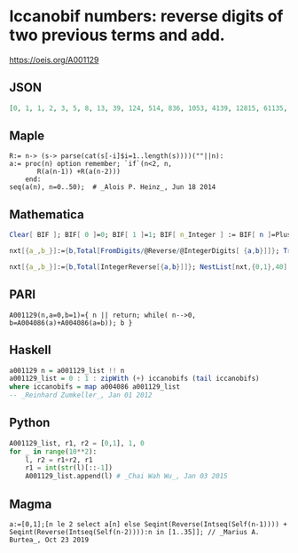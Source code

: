 # Iccanobif numbers: reverse digits of two previous terms and add\.
https://oeis.org/A001129
## JSON
```JSON
[0, 1, 1, 2, 3, 5, 8, 13, 39, 124, 514, 836, 1053, 4139, 12815, 61135, 104937, 792517, 1454698, 9679838, 17354310, 9735140, 1760750, 986050, 621360, 113815, 581437, 1252496, 7676706, 13019288, 94367798, 178067380, 173537220, 106496242, 265429972, 522619163]
```
## Maple
```Maple
R:= n-> (s-> parse(cat(s[-i]$i=1..length(s))))(""||n):
a:= proc(n) option remember; `if`(n<2, n,
       R(a(n-1)) +R(a(n-2)))
    end:
seq(a(n), n=0..50);  # _Alois P. Heinz_, Jun 18 2014
```
## Mathematica
```Mathematica
Clear[ BIF ]; BIF[ 0 ]=0; BIF[ 1 ]=1; BIF[ n_Integer ] := BIF[ n ]=Plus@@Map[ Plus@@(#*Array[ 10^#&, Length[ # ], 0 ])&, Map[ IntegerDigits, {BIF[ n-1 ], BIF[ n-2 ]} ] ]; Array[ BIF, 40, 0 ]
```
```Mathematica
nxt[{a_,b_}]:={b,Total[FromDigits/@Reverse/@IntegerDigits[ {a,b}]]}; Transpose[NestList[nxt,{0,1},40]][[1]] (* _Harvey P. Dale_, Jun 22 2011 *)
```
```Mathematica
nxt[{a_,b_}]:={b,Total[IntegerReverse[{a,b}]]}; NestList[nxt,{0,1},40][[All,1]] (* Requires Mathematica version 10 or later *) (* _Harvey P. Dale_, Aug 07 2019 *)
```
## PARI
```PARI
A001129(n,a=0,b=1)={ n || return; while( n-->0, b=A004086(a)+A004086(a=b)); b }
```
## Haskell
```Haskell
a001129 n = a001129_list !! n
a001129_list = 0 : 1 : zipWith (+) iccanobifs (tail iccanobifs)
where iccanobifs = map a004086 a001129_list
-- _Reinhard Zumkeller_, Jan 01 2012
```
## Python
```Python
A001129_list, r1, r2 = [0,1], 1, 0
for _ in range(10**2):
    l, r2 = r1+r2, r1
    r1 = int(str(l)[::-1])
    A001129_list.append(l) # _Chai Wah Wu_, Jan 03 2015
```
## Magma
```Magma
a:=[0,1];[n le 2 select a[n] else Seqint(Reverse(Intseq(Self(n-1)))) + Seqint(Reverse(Intseq(Self(n-2)))):n in [1..35]]; // _Marius A. Burtea_, Oct 23 2019
```
